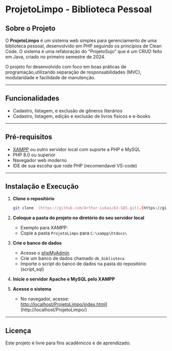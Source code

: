 # ProjetoLimpo - Biblioteca Pessoal

## Sobre o Projeto

O **ProjetoLimpo** é um sistema web simples para gerenciamento de uma biblioteca pessoal, desenvolvido em PHP seguindo os princípios de Clean Code. O sistema é uma refatoração do "ProjetoSujo" que é um CRUD feito em Java, criado no primeiro semestre de 2024.

O projeto foi desenvolvido com foco em boas práticas de programação,utilizando separação de responsabilidades (MVC), modularidade e facilidade de manutenção.

---

## Funcionalidades

- Cadastro, listagem, e exclusão de gêneros literários
- Cadastro, listagem, edição e exclusão de livros físicos e e-books

---

## Pré-requisitos

- [XAMPP](https://www.apachefriends.org/pt_br/index.html) ou outro servidor local com suporte a PHP e MySQL
- PHP 8.0 ou superior
- Navegador web moderno
- IDE de sua escoha que rode PHP (recomendavel VS-code)

---

## Instalação e Execução

1. **Clone o repositório**
   ```bash
   git clone  [https://github.com/Arthur-Lukas/A3-GQS.git].(https://github.com/Arthur-Lukas/A3-GQS.git)
2. **Coloque a pasta do projeto no diretório do seu servidor local**
   - Exemplo para XAMPP:  
   - Copie a pasta `ProjetoLimpo` para `C:\xampp\htdocs\`

3. **Crie o banco de dados**
   - Acesse o [phpMyAdmin](http://localhost/phpmyadmin)
   - Crie um banco de dados chamado `db_biblioteca` 
   - Importe o script do banco de dados na pasta do repositório (script_sql)

4. **Inicie o servidor Apache e MySQL pelo XAMPP**

5. **Acesse o sistema**
   - No navegador, acesse:  
     [http://localhost/ProjetoLimpo/index.html](http://localhost/ProjetoLimpo/index.html)](http://localhost/ProjetoLimpo/)

---

## Licença

Este projeto é livre para fins acadêmicos e de aprendizado.

